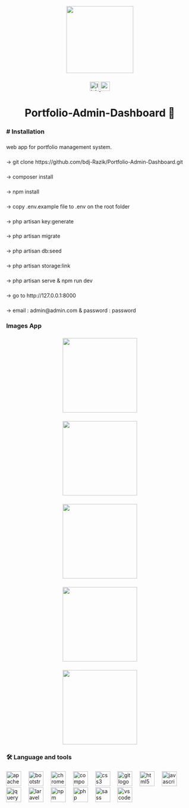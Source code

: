 <div align="center">
  <img height="180" src="https://i.ibb.co/s1mC7w9/undraw-Programming-re-kg9v-removebg.gif"  />
</div>

###

<div align="center">
  <a href="https://www.linkedin.com/in/bdj-razik" target="_blank">
    <img src="https://img.shields.io/static/v1?message=LinkedIn&logo=linkedin&label=&color=0077B5&logoColor=white&labelColor=&style=for-the-badge" height="25" alt="linkedin logo"  />
  </a>
  <a href="mailto:bdj.razik@gmail.com" target="_blank">
    <img src="https://img.shields.io/static/v1?message=Gmail&logo=gmail&label=&color=D14836&logoColor=white&labelColor=&style=for-the-badge" height="25" alt="gmail logo"  />
  </a>
</div>

###

<h1 align="center">Portfolio-Admin-Dashboard 👋</h1>

###

<h3 align="left"># Installation</h3>

###

<p align="left">web app for portfolio management system.</p>

###

<p align="left">-> git clone https://github.com/bdj-Razik/Portfolio-Admin-Dashboard.git</p>

###

<p align="left">-> composer install</p>

###

<p align="left">-> npm install</p>

###

<p align="left">-> copy .env.example file to .env on the root folder</p>

###

<p align="left">-> php artisan key:generate</p>

###

<p align="left">-> php artisan migrate</p>

###

<p align="left">-> php artisan db:seed</p>

###

<p align="left">-> php artisan storage:link</p>

###

<p align="left">-> php artisan serve & npm run dev</p>

###

<p align="left">-> go to http://127.0.0.1:8000</p>

###

###

<p align="left">-> email : admin@admin.com & password : password </p>

###

<h3 align="left">Images App</h3>

###

<div align="center">
  <img height="200" src="https://i.ibb.co/xY8MWsj/Portfolio-Admin-Dashboard.gif"  />
</div>

###

<div align="center">
  <img height="200" src="https://i.ibb.co/Tbx31k4/Dahboard.gif"  />
</div>

###

<div align="center">
  <img height="200" src="https://i.ibb.co/6YBm3sQ/Profile.gif"  />
</div>

###

<div align="center">
  <img height="200" src="https://i.ibb.co/KwRZ968/Skill.gif"  />
</div>

###

<div align="center">
  <img height="200" src="https://i.ibb.co/BNGNSqN/Skill-1.gif"  />
</div>

###

<h3 align="left">🛠 Language and tools</h3>

###

<div align="left">
  <img src="https://cdn.jsdelivr.net/gh/devicons/devicon/icons/apache/apache-original.svg" height="40" alt="apache logo"  />
  <img width="12" />
  <img src="https://cdn.jsdelivr.net/gh/devicons/devicon/icons/bootstrap/bootstrap-original.svg" height="40" alt="bootstrap logo"  />
  <img width="12" />
  <img src="https://cdn.jsdelivr.net/gh/devicons/devicon/icons/chrome/chrome-original.svg" height="40" alt="chrome logo"  />
  <img width="12" />
  <img src="https://cdn.jsdelivr.net/gh/devicons/devicon/icons/composer/composer-original.svg" height="40" alt="composer logo"  />
  <img width="12" />
  <img src="https://cdn.jsdelivr.net/gh/devicons/devicon/icons/css3/css3-original.svg" height="40" alt="css3 logo"  />
  <img width="12" />
  <img src="https://cdn.jsdelivr.net/gh/devicons/devicon/icons/git/git-original.svg" height="40" alt="git logo"  />
  <img width="12" />
  <img src="https://cdn.jsdelivr.net/gh/devicons/devicon/icons/html5/html5-original.svg" height="40" alt="html5 logo"  />
  <img width="12" />
  <img src="https://cdn.jsdelivr.net/gh/devicons/devicon/icons/javascript/javascript-original.svg" height="40" alt="javascript logo"  />
  <img width="12" />
  <img src="https://cdn.jsdelivr.net/gh/devicons/devicon/icons/jquery/jquery-original.svg" height="40" alt="jquery logo"  />
  <img width="12" />
  <img src="https://cdn.jsdelivr.net/gh/devicons/devicon/icons/laravel/laravel-plain.svg" height="40" alt="laravel logo"  />
  <img width="12" />
  <img src="https://cdn.jsdelivr.net/gh/devicons/devicon/icons/npm/npm-original-wordmark.svg" height="40" alt="npm logo"  />
  <img width="12" />
  <img src="https://cdn.jsdelivr.net/gh/devicons/devicon/icons/php/php-original.svg" height="40" alt="php logo"  />
  <img width="12" />
  <img src="https://cdn.jsdelivr.net/gh/devicons/devicon/icons/sass/sass-original.svg" height="40" alt="sass logo"  />
  <img width="12" />
  <img src="https://cdn.jsdelivr.net/gh/devicons/devicon/icons/vscode/vscode-original.svg" height="40" alt="vscode logo"  />
</div>

###
